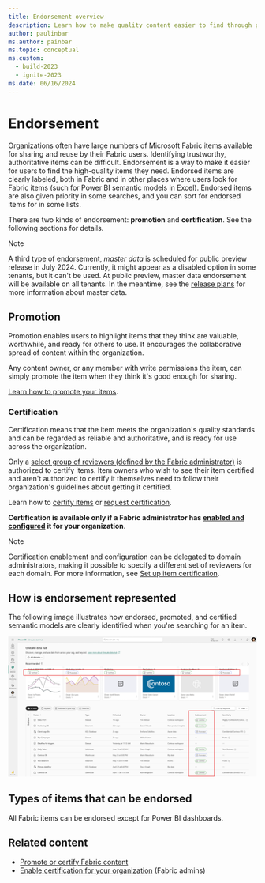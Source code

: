```yaml
---
title: Endorsement overview
description: Learn how to make quality content easier to find through promotion or certification.
author: paulinbar
ms.author: painbar
ms.topic: conceptual
ms.custom:
  - build-2023
  - ignite-2023
ms.date: 06/16/2024
---
```


# Endorsement

Organizations often have large numbers of Microsoft Fabric items available for sharing and reuse by their Fabric users. Identifying trustworthy, authoritative items can be difficult. Endorsement is a way to make it easier for users to find the high-quality items they need. Endorsed items are clearly labeled, both in Fabric and in other places where users look for Fabric items (such for Power BI semantic models in Excel). Endorsed items are also given priority in some searches, and you can sort for endorsed items for in some lists.

There are two kinds of endorsement: **promotion** and **certification**. See the following sections for details.

> [!NOTE]
> A third type of endorsement, *master data* is scheduled for public preview release in July 2024. Currently, it might appear as a disabled option in some tenants, but it can't be used. At public preview, master data endorsement will be available on all tenants. In the meantime, see the [release plans](../release-plan/admin-governance#fabric-items-master-data) for more information about master data.

## Promotion

Promotion enables users to highlight items that they think are valuable, worthwhile, and ready for others to use. It encourages the collaborative spread of content within the organization.

Any content owner, or any member with write permissions the item, can simply promote the item when they think it's good enough for sharing.

[Learn how to promote your items](../get-started/endorsement-promote-certify.md#promote-items).

### Certification

Certification means that the item meets the organization's quality standards and can be regarded as reliable and authoritative, and is ready for use across the organization.

Only a [select group of reviewers (defined by the Fabric administrator)](../admin/endorsement-setup.md) is authorized to certify items. Item owners who wish to see their item certified and aren't authorized to certify it themselves need to follow their organization's guidelines about getting it certified.

Learn how to [certify items](../get-started/endorsement-promote-certify.md#certify-items) or [request certification](../get-started/../get-started/endorsement-promote-certify.md#request-item-certification).

**Certification is available only if a Fabric administrator has [enabled and configured](../admin/endorsement-setup.md) it for your organization**.

> [!NOTE]
> Certification enablement and configuration can be delegated to domain administrators, making it possible to specify a different set of reviewers for each domain. For more information, see [Set up item certification](../admin/endorsement-setup.md).

## How is endorsement represented

The following image illustrates how endorsed, promoted, and certified semantic models are clearly identified when you're searching for an item.

[ ![Screenshot of endorsed semantic models in a semantic model selection dialog.](media/endorsement-overview/endorsement-data-hub.png)](media/endorsement-overview/endorsement-data-hub.png#lightbox)

## Types of items that can be endorsed

All Fabric items can be endorsed except for Power BI dashboards.

## Related content

* [Promote or certify Fabric content](../get-started/endorsement-promote-certify.md)
* [Enable certification for your organization](../admin/endorsement-setup.md) (Fabric admins)
